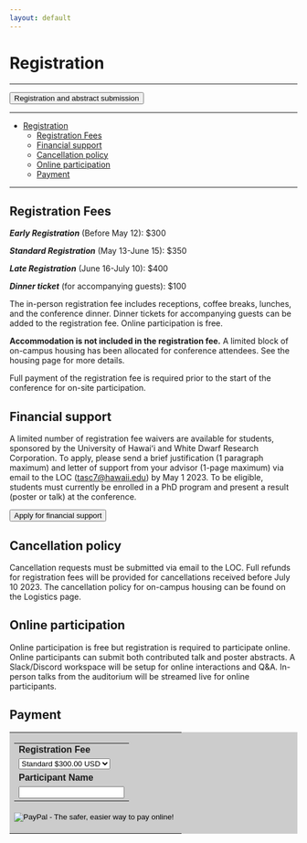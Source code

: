 ```yaml
---
layout: default
---
```


# Registration
----

<button type="button" class="btn btn-primary btn-lg">Registration and abstract submission</button>

<!-- <button name="button" onclick="https://forms.office.com/r/WieQBNy0dV">Registration and abstract submission</button> -->
----

- [Registration](#registration)
  - [Registration Fees](#registration-fees)
  - [Financial support](#financial-support)
  - [Cancellation policy](#cancellation-policy)
  - [Online participation](#online-participation)
  - [Payment](#payment)

----

## Registration Fees
***Early Registration*** (Before May 12): $300

***Standard Registration*** (May 13-June 15): $350

***Late Registration*** (June 16-July 10): $400

***Dinner ticket*** (for accompanying guests): $100

The in-person registration fee includes receptions, coffee breaks, lunches, and the conference dinner. Dinner tickets for accompanying guests can be added to the registration fee. Online participation is free.

**Accommodation is not included in the registration fee.** A limited block of on-campus housing has been allocated for conference attendees. See the housing page for more details. 

Full payment of the registration fee is required prior to the start of the conference for on-site participation. 

## Financial support


A limited number of registration fee waivers are available for students, sponsored by the University of Hawaiʻi and White Dwarf Research Corporation. To apply, please send a brief justification (1 paragraph maximum) and letter of support from your advisor (1-page maximum) via email to the LOC (tasc7@hawaii.edu) by May 1 2023. To be eligible, students must currently be enrolled in a PhD program and present a result (poster or talk) at the conference.

<button type="button" class="btn btn-primary" href="https://forms.office.com/r/1eqCi4UfaD">Apply for financial support</button>

## Cancellation policy
Cancellation requests must be submitted via email to the LOC. Full refunds for registration fees will be provided for cancellations received before July 10 2023. The cancellation policy for on-campus housing can be found on the Logistics page.   

## Online participation
Online participation is free but registration is required to participate online. Online participants can submit both contributed talk and poster abstracts. A Slack/Discord workspace will be setup for online interactions and Q&A. In-person talks from the auditorium will be streamed live for online participants.   

##  Payment
<html>
<table bgcolor="#cccccc" cellpadding="5" border="0"><tr><td>
<form action="https://www.paypal.com/cgi-bin/webscr" method="post" target="_top">
  <input type="hidden" name="cmd" value="_s-xclick">
  <input type="hidden" name="hosted_button_id" value="CSKCN8GN8NZBE">
  <table>
    <tr><td><input type="hidden" name="on0" value="Registration Fee"><font face="Arial"><b>Registration Fee</b></font></td></tr><tr><td><select name="os0">
	  <option value="Standard">Standard $300.00 USD</option>
	  <!-- <option value="Early-Career">Early-Career $225.00 USD</option> -->
    </select> </td>
    </tr>
    <tr><td><input type="hidden" name="on1" value="Participant Name"><font face="Arial"><b>Participant Name</b></font></td></tr><tr><td><input type="text" name="os1" maxlength="200"></td></tr>
  </table>
  <input type="hidden" name="currency_code" value="USD">
  <input type="image" src="https://www.paypalobjects.com/en_US/i/btn/btn_buynowCC_LG.gif" border="0" name="submit" alt="PayPal - The safer, easier way to pay online!">
  <img alt="" border="0" src="https://www.paypalobjects.com/en_US/i/scr/pixel.gif" width="1" height="1">
</form>
</td></tr></table>
</html>

